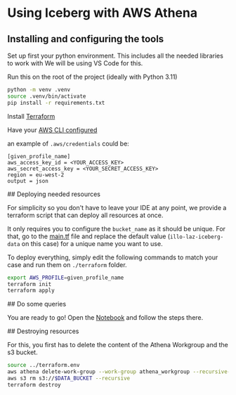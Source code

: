 # Using Iceberg with AWS Athena

## Installing and configuring the tools

Set up first your python environment. This includes all the needed libraries to work with
We will be using VS Code for this.

Run this on the root of the project (ideally with Python 3.11)
```bash
python -m venv .venv
source .venv/bin/activate   
pip install -r requirements.txt
```

Install [Terraform](https://developer.hashicorp.com/terraform/tutorials/aws-get-started/install-cli)

Have your [AWS CLI configured](https://docs.aws.amazon.com/cli/v1/userguide/cli-chap-configure.html)

an example of `.aws/credentials` could be:
```
[given_profile_name]
aws_access_key_id = <YOUR_ACCESS_KEY>
aws_secret_access_key = <YOUR_SECRET_ACCESS_KEY>
region = eu-west-2
output = json
```

## Deploying needed resources

For simplicity so you don't have to leave your IDE at any point, we provide a terraform script that can deploy all resources at once.

It only requires you to configure the `bucket_name` as it should be unique. For that, go to the [main.tf](terraform/main.tf) file and replace the default value (`illo-laz-iceberg-data` on this case) for a unique name you want to use.

To deploy everything, simply edit the following commands to match your case and run them on `./terraform` folder.

```bash
export AWS_PROFILE=given_profile_name
terraform init
terraform apply
```

## Do some queries

You are ready to go! Open the [Notebook](illo_laz_iceberg_tutorial.ipynb) and follow the steps there.

## Destroying resources

For this, you first has to delete the content of the Athena Workgroup and the s3 bucket.

```bash
source ../terraform.env
aws athena delete-work-group --work-group athena_workgroup --recursive-delete-option
aws s3 rm s3://$DATA_BUCKET --recursive
terraform destroy
```
